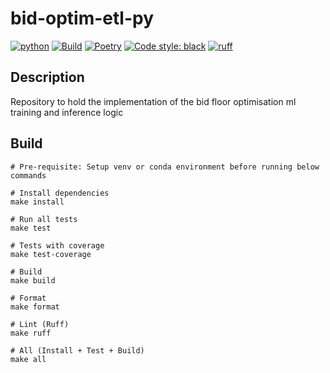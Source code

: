 # bid-optim-etl-py

<p>
<a href="https://www.python.org/downloads/release/python-3100/"><img alt="python" src="https://img.shields.io/badge/python-3.10+-blue.svg"></a>
<a href="https://github.com/meticalabs/bid-optim-etl-py/actions/workflows/wf-on-push-and-pr.yml"><img alt="Build" src="https://github.com/meticalabs/bid-optim-etl-py/actions/workflows/wf-on-push-and-pr.yml/badge.svg?branch=main"></a>
<a href="https://python-poetry.org/"><img alt="Poetry" src="https://img.shields.io/endpoint?url=https://python-poetry.org/badge/v0.json"></a>
<a href="https://github.com/psf/black"><img alt="Code style: black" src="https://img.shields.io/badge/code%20style-black-000000.svg"></a>
<a href="https://github.com/astral-sh/ruff"><img alt="ruff" src="https://img.shields.io/endpoint?url=https://raw.githubusercontent.com/astral-sh/ruff/main/assets/badge/v2.json"></a>
</p>

## Description
Repository to hold the implementation of the bid floor optimisation ml training and inference logic

## Build
```shell
# Pre-requisite: Setup venv or conda environment before running below commands

# Install dependencies
make install

# Run all tests
make test

# Tests with coverage
make test-coverage

# Build
make build

# Format 
make format

# Lint (Ruff)
make ruff

# All (Install + Test + Build)
make all
```
